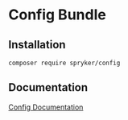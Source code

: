 # Config Bundle

## Installation

```
composer require spryker/config
```

## Documentation

[Config Documentation](https://spryker.github.io/config/index.html)




